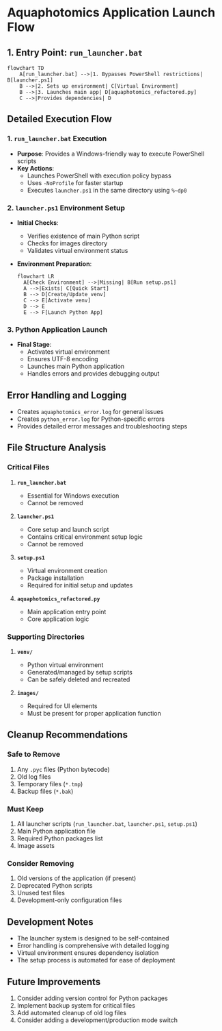 # Aquaphotomics Application Launch Flow

## 1. Entry Point: `run_launcher.bat`
```mermaid
flowchart TD
    A[run_launcher.bat] -->|1. Bypasses PowerShell restrictions| B[launcher.ps1]
    B -->|2. Sets up environment| C[Virtual Environment]
    B -->|3. Launches main app| D[aquaphotomics_refactored.py]
    C -->|Provides dependencies| D
```

## Detailed Execution Flow

### 1. `run_launcher.bat` Execution
- **Purpose**: Provides a Windows-friendly way to execute PowerShell scripts
- **Key Actions**:
  - Launches PowerShell with execution policy bypass
  - Uses `-NoProfile` for faster startup
  - Executes `launcher.ps1` in the same directory using `%~dp0`

### 2. `launcher.ps1` Environment Setup
- **Initial Checks**:
  - Verifies existence of main Python script
  - Checks for images directory
  - Validates virtual environment status

- **Environment Preparation**:
  ```mermaid
  flowchart LR
    A[Check Environment] -->|Missing| B[Run setup.ps1]
    A -->|Exists| C[Quick Start]
    B --> D[Create/Update venv]
    C --> E[Activate venv]
    D --> E
    E --> F[Launch Python App]
  ```

### 3. Python Application Launch
- **Final Stage**:
  - Activates virtual environment
  - Ensures UTF-8 encoding
  - Launches main Python application
  - Handles errors and provides debugging output

## Error Handling and Logging
- Creates `aquaphotomics_error.log` for general issues
- Creates `python_error.log` for Python-specific errors
- Provides detailed error messages and troubleshooting steps

## File Structure Analysis

### Critical Files
1. **`run_launcher.bat`**
   - Essential for Windows execution
   - Cannot be removed

2. **`launcher.ps1`**
   - Core setup and launch script
   - Contains critical environment setup logic
   - Cannot be removed

3. **`setup.ps1`**
   - Virtual environment creation
   - Package installation
   - Required for initial setup and updates

4. **`aquaphotomics_refactored.py`**
   - Main application entry point
   - Core application logic

### Supporting Directories
1. **`venv/`**
   - Python virtual environment
   - Generated/managed by setup scripts
   - Can be safely deleted and recreated

2. **`images/`**
   - Required for UI elements
   - Must be present for proper application function

## Cleanup Recommendations

### Safe to Remove
1. Any `.pyc` files (Python bytecode)
2. Old log files
3. Temporary files (`*.tmp`)
4. Backup files (`*.bak`)

### Must Keep
1. All launcher scripts (`run_launcher.bat`, `launcher.ps1`, `setup.ps1`)
2. Main Python application file
3. Required Python packages list
4. Image assets

### Consider Removing
1. Old versions of the application (if present)
2. Deprecated Python scripts
3. Unused test files
4. Development-only configuration files

## Development Notes
- The launcher system is designed to be self-contained
- Error handling is comprehensive with detailed logging
- Virtual environment ensures dependency isolation
- The setup process is automated for ease of deployment

## Future Improvements
1. Consider adding version control for Python packages
2. Implement backup system for critical files
3. Add automated cleanup of old log files
4. Consider adding a development/production mode switch 